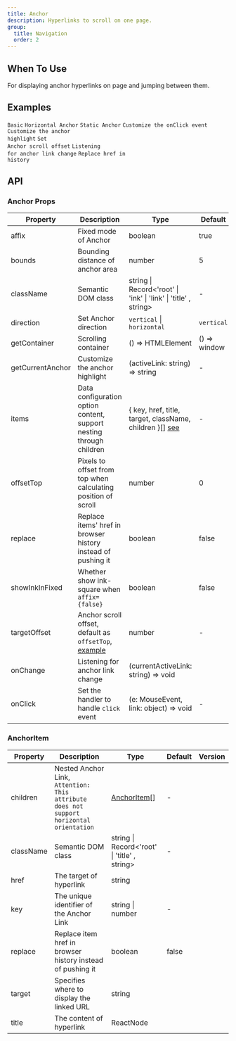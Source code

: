 ```yaml
---
title: Anchor
description: Hyperlinks to scroll on one page.
group:
  title: Navigation
  order: 2
---
```


## When To Use

For displaying anchor hyperlinks on page and jumping between them.

## Examples

<!-- prettier-ignore -->
<code src="./demo/basic.tsx" iframe="200">Basic</code>
<code src="./demo/horizontal.tsx" iframe="200">Horizontal Anchor</code>
<code src="./demo/static.tsx" >Static Anchor</code>
<code src="./demo/on-click.tsx">Customize the onClick event</code>
<code src="./demo/customize-highlight.tsx">Customize the anchor highlight</code>
<code src="./demo/target-offset.tsx" iframe="200">Set Anchor scroll offset</code>
<code src="./demo/on-change.tsx">Listening for anchor link change</code>
<code src="./demo/replace.tsx" iframe="200">Replace href in history</code>

## API

### Anchor Props

| Property | Description | Type | Default | Version |
| --- | --- | --- | --- | --- |
| affix | Fixed mode of Anchor | boolean | true |  |
| bounds | Bounding distance of anchor area | number | 5 |  |
| className | Semantic DOM class | string \| Record&lt;'root' \| 'ink' \| 'link' \| 'title' , string> | - |  |
| direction | Set Anchor direction | `vertical` \| `horizontal` | `vertical` |  |
| getContainer | Scrolling container | () => HTMLElement | () => window |  |
| getCurrentAnchor | Customize the anchor highlight | (activeLink: string) => string | - |  |
| items | Data configuration option content, support nesting through children | { key, href, title, target, className, children }\[] [see](#anchoritem) | - |  |
| offsetTop | Pixels to offset from top when calculating position of scroll | number | 0 |  |
| replace | Replace items' href in browser history instead of pushing it | boolean | false |  |
| showInkInFixed | Whether show ink-square when `affix={false}` | boolean | false |  |
| targetOffset | Anchor scroll offset, default as `offsetTop`, [example](#components-anchor-demo-targetoffset) | number | - |  |
| onChange | Listening for anchor link change | (currentActiveLink: string) => void |  |  |
| onClick | Set the handler to handle `click` event | (e: MouseEvent, link: object) => void | - |  |

### AnchorItem

| Property | Description | Type | Default | Version |
| --- | --- | --- | --- | --- |
| children | Nested Anchor Link, `Attention: This attribute does not support horizontal orientation` | [AnchorItem](#anchoritem)\[] | - |  |
| className | Semantic DOM class | string \| Record&lt;'root' \| 'title' , string> | - |  |
| href | The target of hyperlink | string |  |  |
| key | The unique identifier of the Anchor Link | string \| number | - |  |
| replace | Replace item href in browser history instead of pushing it | boolean | false |  |
| target | Specifies where to display the linked URL | string |  |  |
| title | The content of hyperlink | ReactNode |  |  |

